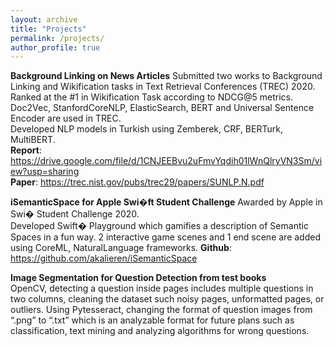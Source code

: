 ```yaml
---
layout: archive
title: "Projects"
permalink: /projects/
author_profile: true
---
```


**Background Linking on News Articles**
Submitted two works to Background Linking and Wikification tasks in Text Retrieval Conferences (TREC) 2020.    
Ranked at the #1 in Wikification Task according to NDCG@5 metrics. Doc2Vec, StanfordCoreNLP, ElasticSearch, BERT and Universal Sentence Encoder are used in TREC.   
Developed NLP models in Turkish using Zemberek, CRF, BERTurk, MultiBERT.   
**Report**: https://drive.google.com/file/d/1CNJEEBvu2uFmvYqdih01lWnQlryVN3Sm/view?usp=sharing   
**Paper**: https://trec.nist.gov/pubs/trec29/papers/SUNLP.N.pdf    

**iSemanticSpace for Apple Swi�ft Student Challenge**
Awarded by Apple in Swi� Student Challenge 2020.     
Developed Swift� Playground which gamifies a description of Semantic Spaces in a fun way. 2 interactive game scenes and 1 end scene are added using CoreML, NaturalLanguage frameworks.
**Github**: https://github.com/akalieren/iSemanticSpace

**Image Segmentation for Question Detection from test books**     
OpenCV, detecting a question inside pages includes multiple questions in two columns, cleaning the dataset such noisy pages, unformatted pages, or outliers. Using Pytesseract, changing the format of question images from “.png” to “.txt” which is an analyzable format for future plans such as classification, text mining and analyzing algorithms for wrong questions.
